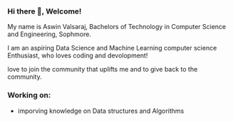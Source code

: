 ### Hi there 👋, Welcome!

My name is Aswin Valsaraj, Bachelors of Technology in Computer Science and Engineering, Sophmore.

I am an aspiring Data Science and Machine Learning computer science Enthusiast, who loves coding and devolopment! 

love to join the community that uplifts me and to give back to the community.

### Working on:
  - imporving knowledge on Data structures and Algorithms

<!--
**aswinn03/aswinn03** is a ✨ _special_ ✨ repository because its `README.md` (this file) appears on your GitHub profile.

Here are some ideas to get you started:

- 🔭 I’m currently working on ...
- 🌱 I’m currently learning ...
- 👯 I’m looking to collaborate on ...
- 🤔 I’m looking for help with ...
- 💬 Ask me about ...
- 📫 How to reach me: ...
- 😄 Pronouns: ...
- ⚡ Fun fact: ...
-->

